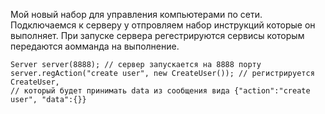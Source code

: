 Мой новый набор для управления компьютерами по сети.
Подключаемся к серверу у отпровляем набор инструкций которые он выполняет.
При запуске сервера регестрируются сервисы которым передаются аомманда на выполнение.

    Server server(8888); // сервер запускается на 8888 порту
    server.regAction("create user", new CreateUser()); // регистрируется CreateUser,
    // который будет принимать data из сообщения вида {"action":"create user", "data":{}}
